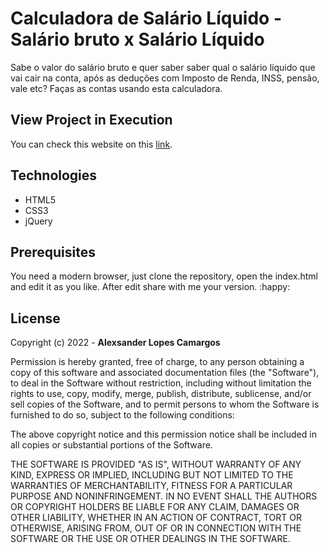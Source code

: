 # Calculadora de Salário Líquido - Salário bruto x Salário Líquido

Sabe o valor do salário bruto e quer saber saber qual o salário líquido que vai cair na conta, após as deduções com Imposto de Renda, INSS, pensão, vale etc? Faças as contas usando esta calculadora.

## View Project in Execution

You can check this website on this [link](https://#).

## Technologies

-   HTML5
-   CSS3
-   jQuery

## Prerequisites

You need a modern browser, just clone the repository, open the index.html
and edit it as you like. After edit share with me your version. :happy:

## License

Copyright (c) 2022 - **Alexsander Lopes Camargos**

Permission is hereby granted, free of charge, to any person obtaining a
copy of this software and associated documentation files (the "Software"),
to deal in the Software without restriction, including without limitation
the rights to use, copy, modify, merge, publish, distribute, sublicense,
and/or sell copies of the Software, and to permit persons to whom the
Software is furnished to do so, subject to the following conditions:

The above copyright notice and this permission notice shall be included in
all copies or substantial portions of the Software.

THE SOFTWARE IS PROVIDED "AS IS", WITHOUT WARRANTY OF ANY KIND, EXPRESS OR
IMPLIED, INCLUDING BUT NOT LIMITED TO THE WARRANTIES OF MERCHANTABILITY,
FITNESS FOR A PARTICULAR PURPOSE AND NONINFRINGEMENT. IN NO EVENT SHALL THE
AUTHORS OR COPYRIGHT HOLDERS BE LIABLE FOR ANY CLAIM, DAMAGES OR OTHER
LIABILITY, WHETHER IN AN ACTION OF CONTRACT, TORT OR OTHERWISE, ARISING
FROM, OUT OF OR IN CONNECTION WITH THE SOFTWARE OR THE USE OR OTHER
DEALINGS IN THE SOFTWARE.
